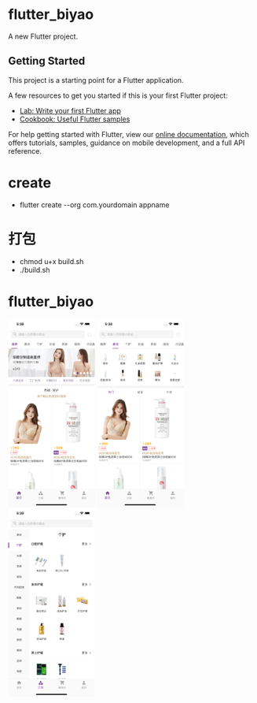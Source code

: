 # flutter_biyao

A new Flutter project.

## Getting Started

This project is a starting point for a Flutter application.

A few resources to get you started if this is your first Flutter project:

- [Lab: Write your first Flutter app](https://flutter.dev/docs/get-started/codelab)
- [Cookbook: Useful Flutter samples](https://flutter.dev/docs/cookbook)

For help getting started with Flutter, view our
[online documentation](https://flutter.dev/docs), which offers tutorials,
samples, guidance on mobile development, and a full API reference.
# create

* flutter create --org com.yourdomain appname

# 打包

* chmod u+x build.sh
* ./build.sh

# flutter_biyao
<img src="https://github.com/mzl1988/flutter_biyao/blob/master/WechatIMG910.png" width="35%">
<img src="https://github.com/mzl1988/flutter_biyao/blob/master/WechatIMG911.png" width="35%">
<img src="https://github.com/mzl1988/flutter_biyao/blob/master/WechatIMG912.png" width="35%">
